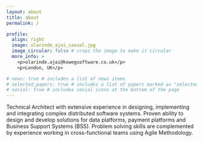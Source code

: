 ```yaml
---
layout: about
title: about
permalink: /

profile:
  align: right
  image: olarinde_ajai_casual.jpg
  image_circular: false # crops the image to make it circular
  more_info: >
    <p>olarinde.ajai@kowegsoftware.co.uk</p>
    <p>London, UK</p>

# news: true # includes a list of news items
# selected_papers: true # includes a list of papers marked as "selected={true}"
# social: true # includes social icons at the bottom of the page
---
```


Technical Architect with extensive experience in designing, implementing and integrating complex distributed software systems.
Proven ability to design and develop solutions for data platforms, payment platforms and Business Support Systems (BSS).
Problem solving skills are complemented by experience working in cross-functional teams using Agile Methodology.
